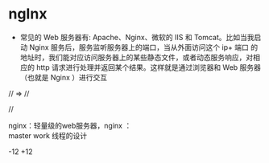 # ngInx 
- 常见的 Web 服务器有: Apache、Nginx、微软的 IIS 和 Tomcat。比如当我启动 Nginx 服务后，服务监听服务器上的端口，当从外面访问这个 ip+ 端口 的地址时，我们能对应访问服务器上的某些静态文件，或者动态服务响应，对相应的 http 请求进行处理并返回某个结果。这样就是通过浏览器和 Web 服务器（也就是 Nginx ）进行交互



//   => 
// 


// 




nginx：轻量级的web服务器，nginx ：   
master work 线程的设计   



-12
+12




